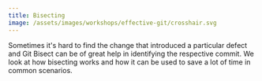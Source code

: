 ```yaml
---
title: Bisecting
image: /assets/images/workshops/effective-git/crosshair.svg
---
```


Sometimes it's hard to find the change that introduced a particular defect and
Git Bisect can be of great help in identifying the respective commit. We look at
how bisecting works and how it can be used to save a lot of time in common
scenarios.
